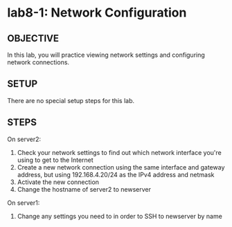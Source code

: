 # lab8-1: Network Configuration
## OBJECTIVE

In this lab, you will practice viewing network settings and configuring
network connections.

## SETUP

There are no special setup steps for this lab.

## STEPS

On server2:
  1. Check your network settings to find out which network interface you're using to get to the Internet
  1. Create a new network connection using the same interface and gateway address, but using 192.168.4.20/24 as the IPv4 address and netmask
  1. Activate the new connection
  1. Change the hostname of server2 to newserver

On server1:
  1. Change any settings you need to in order to SSH to newserver by name
